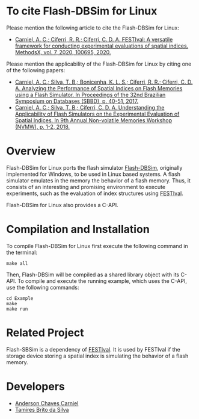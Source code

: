 # To cite Flash-DBSim for Linux

Please mention the following article to cite the Flash-DBSim for Linux:

* [Carniel, A. C.; Ciferri, R. R.; Ciferri, C. D. A. FESTIval: A versatile framework for conducting experimental evaluations of spatial indices. MethodsX, vol. 7, 2020, 100695, 2020.](https://www.sciencedirect.com/science/article/pii/S2215016119302717)

Please mention the applicability of the Flash-DBSim for Linux by citing one of the following papers:

* [Carniel, A. C.; Silva, T. B.; Bonicenha, K. L. S.; Ciferri, R. R.; Ciferri, C. D. A. Analyzing the Performance of Spatial Indices on Flash Memories using a Flash Simulator. In Proceedings of the 32nd Brazilian Symposium on Databases (SBBD), p. 40-51, 2017.](http://www.lbd.dcc.ufmg.br/colecoes/sbbd/2017/003.pdf)
* [Carniel, A. C.; Silva, T. B.; Ciferri, C. D. A. Understanding the Applicability of Flash Simulators on the Experimental Evaluation of Spatial Indices. In 9th Annual Non-volatile Memories Workshop (NVMW), p. 1-2, 2018.](https://www.researchgate.net/publication/327424917_Understanding_the_Applicability_of_Flash_Simulators_on_the_Experimental_Evaluation_of_Spatial_Indices)

# Overview

Flash-DBSim for Linux ports the flash simulator [Flash-DBSim](http://kdelab.ustc.edu.cn/flash-dbsim/index_en.html), originally implemented for Windows, to be used in Linux based systems.
A flash simulator emulates in the memory the behavior of a flash memory. Thus, it consists of an interesting and promising environment to execute experiments, such as the evaluation of index structures using [FESTIval](https://accarniel.github.io/FESTIval/).

Flash-DBSim for Linux also provides a C-API.

# Compilation and Installation

To compile Flash-DBSim for Linux first execute the following command in the terminal:

```
make all
```

Then, Flash-DBSim will be compiled as a shared library object with its C-API. To compile and execute the running example, which uses the C-API, use the following commands:

```
cd Example
make
make run
```

# Related Project

Flash-SBSim is a dependency of [FESTIval](https://accarniel.github.io/FESTIval/). It is used by FESTIval if the storage device storing a spatial index is simulating the behavior of a flash memory.

# Developers

* [Anderson Chaves Carniel](https://accarniel.github.io/)
* [Tamires Brito da Silva](https://github.com/tamiresbrito)
